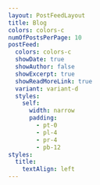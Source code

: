 ```yaml
---
layout: PostFeedLayout
title: Blog
colors: colors-c
numOfPostsPerPage: 10
postFeed:
  colors: colors-c
  showDate: true
  showAuthor: false
  showExcerpt: true
  showReadMoreLink: true
  variant: variant-d
  styles:
    self:
      width: narrow
      padding:
        - pt-0
        - pl-4
        - pr-4
        - pb-12
styles:
  title:
    textAlign: left
---
```

